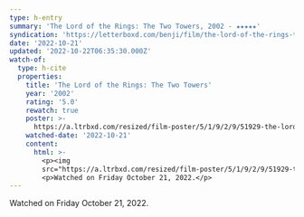 ```yaml
---
type: h-entry
summary: 'The Lord of the Rings: The Two Towers, 2002 - ★★★★★'
syndication: 'https://letterboxd.com/benji/film/the-lord-of-the-rings-the-two-towers/3/'
date: '2022-10-21'
updated: '2022-10-22T06:35:30.000Z'
watch-of:
  type: h-cite
  properties:
    title: 'The Lord of the Rings: The Two Towers'
    year: '2002'
    rating: '5.0'
    rewatch: true
    poster: >-
      https://a.ltrbxd.com/resized/film-poster/5/1/9/2/9/51929-the-lord-of-the-rings-the-two-towers-0-600-0-900-crop.jpg?v=9ef6c09783
    watched-date: '2022-10-21'
    content:
      html: >-
        <p><img
        src="https://a.ltrbxd.com/resized/film-poster/5/1/9/2/9/51929-the-lord-of-the-rings-the-two-towers-0-600-0-900-crop.jpg?v=9ef6c09783"/></p>
        <p>Watched on Friday October 21, 2022.</p>
---
```

Watched on Friday October 21, 2022.
